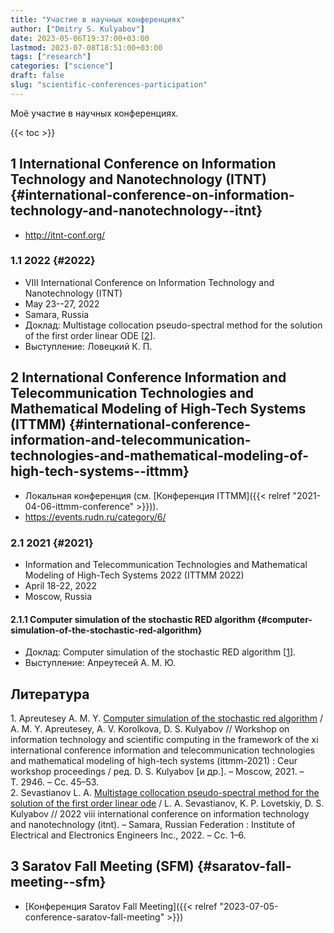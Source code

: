 ```yaml
---
title: "Участие в научных конференциях"
author: ["Dmitry S. Kulyabov"]
date: 2023-05-06T19:37:00+03:00
lastmod: 2023-07-08T18:51:00+03:00
tags: ["research"]
categories: ["science"]
draft: false
slug: "scientific-conferences-participation"
---
```


Моё участие в научных конференциях.

<!--more-->

{{< toc >}}


## <span class="section-num">1</span> International Conference on Information Technology and Nanotechnology (ITNT) {#international-conference-on-information-technology-and-nanotechnology--itnt}

-   <http://itnt-conf.org/>


### <span class="section-num">1.1</span> 2022 {#2022}

-   VIII International Conference on Information Technology and Nanotechnology (ITNT)
-   May 23--27, 2022
-   Samara, Russia
-   Доклад: Multistage collocation pseudo-spectral method for the solution of the first order linear ODE [<a href="#citeproc_bib_item_2">2</a>].
-   Выступление: Ловецкий К. П.


## <span class="section-num">2</span> International Conference Information and Telecommunication Technologies and Mathematical Modeling of High-Tech Systems (ITTMM) {#international-conference-information-and-telecommunication-technologies-and-mathematical-modeling-of-high-tech-systems--ittmm}

-   Локальная конференция (см. [Конференция ITTMM]({{< relref "2021-04-06-ittmm-conference" >}})).
-   <https://events.rudn.ru/category/6/>


### <span class="section-num">2.1</span> 2021 {#2021}

-   Information and Telecommunication Technologies and Mathematical Modeling of High-Tech Systems 2022 (ITTMM 2022)
-   April 18-22, 2022
-   Moscow, Russia


#### <span class="section-num">2.1.1</span> Computer simulation of the stochastic RED algorithm {#computer-simulation-of-the-stochastic-red-algorithm}

-   Доклад: Computer simulation of the stochastic RED algorithm [<a href="#citeproc_bib_item_1">1</a>].
-   Выступление: Апреутесей А. М. Ю.

## Литература

<div class="csl-bib-body">
  <div class="csl-entry"><a id="citeproc_bib_item_1"></a>1.	Apreutesey A. M. Y. <a href="http://ceur-ws.org/Vol-2946/paper-04.pdf">Computer simulation of the stochastic red algorithm</a> / A. M. Y. Apreutesey, A. V. Korolkova, D. S. Kulyabov // Workshop on information technology and scientific computing in the framework of the xi international conference information and telecommunication technologies and mathematical modeling of high-tech systems (ittmm-2021) : Ceur workshop proceedings / ред. D. S. Kulyabov [и др.]. – Moscow, 2021. – Т. 2946. – Сс. 45–53.</div>
  <div class="csl-entry"><a id="citeproc_bib_item_2"></a>2.	Sevastianov L. A. <a href="https://doi.org/10.1109/itnt55410.2022.9848731">Multistage collocation pseudo-spectral method for the solution of the first order linear ode</a> / L. A. Sevastianov, K. P. Lovetskiy, D. S. Kulyabov // 2022 viii international conference on information technology and nanotechnology (itnt). – Samara, Russian Federation : Institute of Electrical and Electronics Engineers Inc., 2022. – Сс. 1–6.</div>
</div>


## <span class="section-num">3</span> Saratov Fall Meeting (SFM) {#saratov-fall-meeting--sfm}

-   [Конференция Saratov Fall Meeting]({{< relref "2023-07-05-conference-saratov-fall-meeting" >}})
